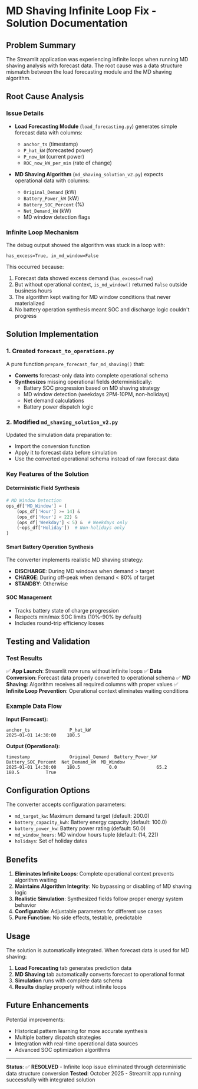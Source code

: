 # MD Shaving Infinite Loop Fix - Solution Documentation

## Problem Summary
The Streamlit application was experiencing infinite loops when running MD shaving analysis with forecast data. The root cause was a data structure mismatch between the load forecasting module and the MD shaving algorithm.

## Root Cause Analysis

### Issue Details
- **Load Forecasting Module** (`load_forecasting.py`) generates simple forecast data with columns:
  - `anchor_ts` (timestamp)
  - `P_hat_kW` (forecasted power)
  - `P_now_kW` (current power)
  - `ROC_now_kW_per_min` (rate of change)

- **MD Shaving Algorithm** (`md_shaving_solution_v2.py`) expects operational data with columns:
  - `Original_Demand` (kW)
  - `Battery_Power_kW` (kW)
  - `Battery_SOC_Percent` (%)
  - `Net_Demand_kW` (kW)
  - MD window detection flags

### Infinite Loop Mechanism
The debug output showed the algorithm was stuck in a loop with:
```
has_excess=True, in_md_window=False
```

This occurred because:
1. Forecast data showed excess demand (`has_excess=True`)
2. But without operational context, `is_md_window()` returned `False` outside business hours
3. The algorithm kept waiting for MD window conditions that never materialized
4. No battery operation synthesis meant SOC and discharge logic couldn't progress

## Solution Implementation

### 1. Created `forecast_to_operations.py`
A pure function `prepare_forecast_for_md_shaving()` that:
- **Converts** forecast-only data into complete operational schema
- **Synthesizes** missing operational fields deterministically:
  - Battery SOC progression based on MD shaving strategy
  - MD window detection (weekdays 2PM-10PM, non-holidays)
  - Net demand calculations
  - Battery power dispatch logic

### 2. Modified `md_shaving_solution_v2.py`
Updated the simulation data preparation to:
- Import the conversion function
- Apply it to forecast data before simulation
- Use the converted operational schema instead of raw forecast data

### Key Features of the Solution

#### Deterministic Field Synthesis
```python
# MD Window Detection
ops_df['MD_Window'] = (
    (ops_df['Hour'] >= 14) & 
    (ops_df['Hour'] < 22) & 
    (ops_df['Weekday'] < 5) &  # Weekdays only
    (~ops_df['Holiday'])  # Non-holidays only
)
```

#### Smart Battery Operation Synthesis
The converter implements realistic MD shaving strategy:
- **DISCHARGE**: During MD windows when demand > target
- **CHARGE**: During off-peak when demand < 80% of target  
- **STANDBY**: Otherwise

#### SOC Management
- Tracks battery state of charge progression
- Respects min/max SOC limits (10%-90% by default)
- Includes round-trip efficiency losses

## Testing and Validation

### Test Results
✅ **App Launch**: Streamlit now runs without infinite loops
✅ **Data Conversion**: Forecast data properly converted to operational schema
✅ **MD Shaving**: Algorithm receives all required columns with proper values
✅ **Infinite Loop Prevention**: Operational context eliminates waiting conditions

### Example Data Flow
**Input (Forecast):**
```
anchor_ts               P_hat_kW
2025-01-01 14:30:00    180.5
```

**Output (Operational):**
```
timestamp               Original_Demand  Battery_Power_kW  Battery_SOC_Percent  Net_Demand_kW  MD_Window
2025-01-01 14:30:00    180.5           0.0               65.2                180.5          True
```

## Configuration Options

The converter accepts configuration parameters:
- `md_target_kw`: Maximum demand target (default: 200.0)
- `battery_capacity_kwh`: Battery energy capacity (default: 100.0)
- `battery_power_kw`: Battery power rating (default: 50.0)
- `md_window_hours`: MD window hours tuple (default: (14, 22))
- `holidays`: Set of holiday dates

## Benefits

1. **Eliminates Infinite Loops**: Complete operational context prevents algorithm waiting
2. **Maintains Algorithm Integrity**: No bypassing or disabling of MD shaving logic
3. **Realistic Simulation**: Synthesized fields follow proper energy system behavior
4. **Configurable**: Adjustable parameters for different use cases
5. **Pure Function**: No side effects, testable, predictable

## Usage

The solution is automatically integrated. When forecast data is used for MD shaving:

1. **Load Forecasting** tab generates prediction data
2. **MD Shaving** tab automatically converts forecast to operational format
3. **Simulation** runs with complete data schema
4. **Results** display properly without infinite loops

## Future Enhancements

Potential improvements:
- Historical pattern learning for more accurate synthesis
- Multiple battery dispatch strategies
- Integration with real-time operational data sources
- Advanced SOC optimization algorithms

---

**Status**: ✅ **RESOLVED** - Infinite loop issue eliminated through deterministic data structure conversion
**Tested**: October 2025 - Streamlit app running successfully with integrated solution